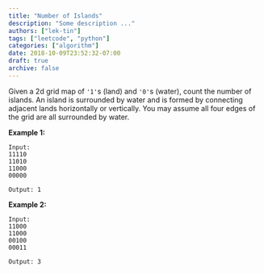 ```yaml
---
title: "Number of Islands"
description: "Some description ..."
authors: ["lek-tin"]
tags: ["leetcode", "python"]
categories: ["algorithm"]
date: 2018-10-09T23:52:32-07:00
draft: true
archive: false
---
```

Given a 2d grid map of `'1'`s (land) and `'0'`s (water), count the number of islands. An island is surrounded by water and is formed by connecting adjacent lands horizontally or vertically. You may assume all four edges of the grid are all surrounded by water.

**Example 1:**
```
Input:
11110
11010
11000
00000

Output: 1
```
**Example 2:**
```
Input:
11000
11000
00100
00011

Output: 3
```